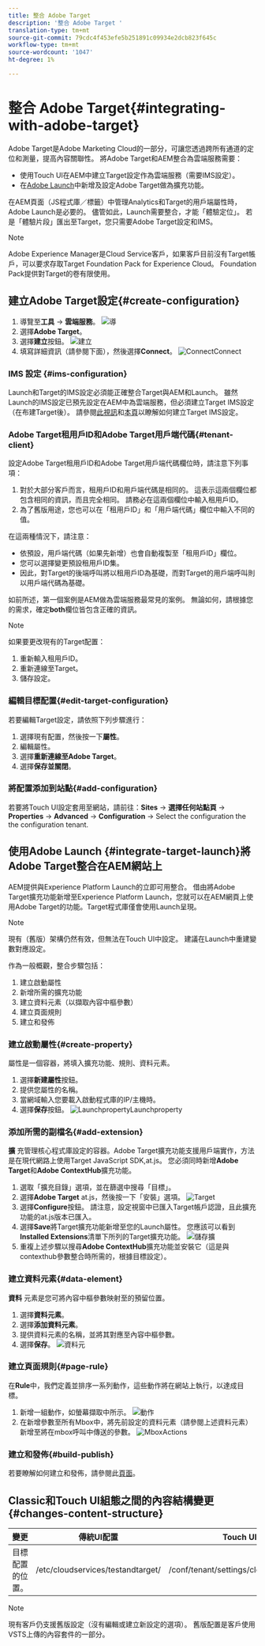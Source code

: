 ```yaml
---
title: 整合 Adobe Target
description: '整合 Adobe Target '
translation-type: tm+mt
source-git-commit: 79cdc4f453efe5b251891c09934e2dcb823f645c
workflow-type: tm+mt
source-wordcount: '1047'
ht-degree: 1%

---
```



# 整合 Adobe Target{#integrating-with-adobe-target}

Adobe Target是Adobe Marketing Cloud的一部分，可讓您透過跨所有通道的定位和測量，提高內容關聯性。 將Adobe Target和AEM整合為雲端服務需要：

* 使用Touch UI在AEM中建立Target設定作為雲端服務（需要IMS設定）。
* 在[Adobe Launch](https://docs.adobe.com/content/help/en/launch/using/intro/get-started/quick-start.html)中新增及設定Adobe Target做為擴充功能。

在AEM頁面（JS程式庫／標籤）中管理Analytics和Target的用戶端屬性時，Adobe Launch是必要的。 儘管如此，Launch需要整合，才能「體驗定位」。 若是「體驗片段」匯出至Target，您只需要Adobe Target設定和IMS。

>[!NOTE]
>
>Adobe Experience Manager是Cloud Service客戶，如果客戶目前沒有Target帳戶，可以要求存取Target Foundation Pack for Experience Cloud。 Foundation Pack提供對Target的卷有限使用。

## 建立Adobe Target設定{#create-configuration}

1. 導覽至&#x200B;**工具** → **雲端服務**。
   ![導](assets/cloudservice1.png "覽")
2. 選擇&#x200B;**Adobe Target**。
3. 選擇&#x200B;**建立**按鈕。
   ![建立](assets/tenant1.png "建立")
4. 填寫詳細資訊（請參閱下面），然後選擇&#x200B;**Connect**。
   ![](assets/open_screen1.png "ConnectConnect")

### IMS 設定 {#ims-configuration}

Launch和Target的IMS設定必須能正確整合Target與AEM和Launch。 雖然Launch的IMS設定已預先設定在AEM中為雲端服務，但必須建立Target IMS設定（在布建Target後）。 請參閱[此視訊](https://helpx.adobe.com/experience-manager/kt/sites/using/aem-sites-target-standard-technical-video-understand.html)和[本頁](https://docs.adobe.com/content/help/en/experience-manager-65/administering/integration/integration-ims-adobe-io.html)以瞭解如何建立Target IMS設定。

### Adobe Target租用戶ID和Adobe Target用戶端代碼{#tenant-client}

設定Adobe Target租用戶ID和Adobe Target用戶端代碼欄位時，請注意下列事項：

1. 對於大部分客戶而言，租用戶ID和用戶端代碼是相同的。 這表示這兩個欄位都包含相同的資訊，而且完全相同。 請務必在這兩個欄位中輸入租用戶ID。
2. 為了舊版用途，您也可以在「租用戶ID」和「用戶端代碼」欄位中輸入不同的值。

在這兩種情況下，請注意：

* 依預設，用戶端代碼（如果先新增）也會自動複製至「租用戶ID」欄位。
* 您可以選擇變更預設租用戶ID集。
* 因此，對Target的後端呼叫將以租用戶ID為基礎，而對Target的用戶端呼叫則以用戶端代碼為基礎。

如前所述，第一個案例是AEM做為雲端服務最常見的案例。 無論如何，請根據您的需求，確定&#x200B;**both**&#x200B;欄位皆包含正確的資訊。

>[!NOTE]
>
> 如果要更改現有的Target配置：
>
> 1. 重新輸入租用戶ID。
> 2. 重新連線至Target。
> 3. 儲存設定。


### 編輯目標配置{#edit-target-configuration}

若要編輯Target設定，請依照下列步驟進行：

1. 選擇現有配置，然後按一下&#x200B;**屬性**。
2. 編輯屬性。
3. 選擇&#x200B;**重新連線至Adobe Target**。
4. 選擇&#x200B;**保存並關閉**。

### 將配置添加到站點{#add-configuration}

若要將Touch UI設定套用至網站，請前往：**Sites** → **選擇任何站點頁** → **Properties** → **Advanced** → **Configuration** → Select the configuration the the configuration tenant.

## 使用Adobe Launch {#integrate-target-launch}將Adobe Target整合在AEM網站上

AEM提供與Experience Platform Launch的立即可用整合。 借由將Adobe Target擴充功能新增至Experience Platform Launch，您就可以在AEM網頁上使用Adobe Target的功能。Target程式庫僅會使用Launch呈現。

>[!NOTE]
>
>現有（舊版）架構仍然有效，但無法在Touch UI中設定。 建議在Launch中重建變數對應設定。

作為一般概觀，整合步驟包括：

1. 建立啟動屬性
2. 新增所需的擴充功能
3. 建立資料元素（以擷取內容中樞參數）
4. 建立頁面規則
5. 建立和發佈

### 建立啟動屬性{#create-property}

屬性是一個容器，將填入擴充功能、規則、資料元素。

1. 選擇&#x200B;**新建屬性**&#x200B;按鈕。
2. 提供您屬性的名稱。
3. 當網域輸入您要載入啟動程式庫的IP/主機時。
4. 選擇&#x200B;**保存**按鈕。
   ![LaunchpropertyLaunchproperty](assets/properties_newproperty1.png "")

### 添加所需的副檔名{#add-extension}

**擴** 充管理核心程式庫設定的容器。Adobe Target擴充功能支援用戶端實作，方法是在現代網路上使用Target JavaScript SDK,at.js。 您必須同時新增&#x200B;**Adobe Target**&#x200B;和&#x200B;**Adobe ContextHub**&#x200B;擴充功能。

1. 選取「擴充目錄」選項，並在篩選中搜尋「目標」。
2. 選擇&#x200B;**Adobe Target** at.js，然後按一下「安裝」選項。
   ![Target ](assets/search_ext1.png "SearchTarget搜尋")
3. 選擇&#x200B;**Configure**&#x200B;按鈕。 請注意，設定視窗中已匯入Target帳戶認證，且此擴充功能的at.js版本已匯入。
4. 選擇&#x200B;**Save**&#x200B;將Target擴充功能新增至您的Launch屬性。 您應該可以看到&#x200B;**Installed Extensions**清單下所列的Target擴充功能。
   ![儲存擴](assets/configure_extension1.png "充功能儲存擴充功能")
5. 重複上述步驟以搜尋&#x200B;**Adobe ContextHub**&#x200B;擴充功能並安裝它（這是與contexthub參數整合時所需的，根據目標設定）。

### 建立資料元素{#data-element}

**資料** 元素是您可將內容中樞參數映射至的預留位置。

1. 選擇&#x200B;**資料元素**。
2. 選擇&#x200B;**添加資料元素**。
3. 提供資料元素的名稱，並將其對應至內容中樞參數。
4. 選擇&#x200B;**保存**。
   ![資料元](assets/data_elem1.png "素資料元素")

### 建立頁面規則{#page-rule}

在&#x200B;**Rule**&#x200B;中，我們定義並排序一系列動作，這些動作將在網站上執行，以達成目標。

1. 新增一組動作，如螢幕擷取中所示。
   ![動作](assets/rules1.png "動作")
2. 在新增參數至所有Mbox中，將先前設定的資料元素（請參閱上述資料元素）新增至將在mbox呼叫中傳送的參數。
   ![MboxActions](assets/map_data1.png "")

### 建立和發佈{#build-publish}

若要瞭解如何建立和發佈，請參閱此[頁面](https://docs.adobe.com/content/help/en/experience-manager-learn/aem-target-tutorial/aem-target-implementation/using-launch-adobe-io.html)。

## Classic和Touch UI組態之間的內容結構變更{#changes-content-structure}

| **變更** | **傳統UI配置** | **Touch UI設定** | **後果** |
|---|---|---|---|
| 目標配置的位置。 | /etc/cloudservices/testandtarget/ | /conf/tenant/settings/cloudservices/target | 先前的多個組態都存在於/etc/cloudservices/testandtarget下，但現在單一組態將存在於租用戶下。 |

>[!NOTE]
>
>現有客戶仍支援舊版設定（沒有編輯或建立新設定的選項）。 舊版配置是客戶使用VSTS上傳的內容套件的一部分。
